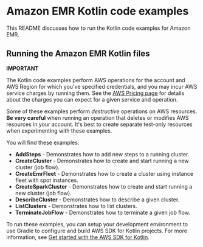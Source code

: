 # Amazon EMR Kotlin code examples

This README discusses how to run the Kotlin code examples for Amazon EMR.

## Running the Amazon EMR Kotlin files

**IMPORTANT**

The Kotlin code examples perform AWS operations for the account and AWS Region for which you've specified credentials, and you may incur AWS service charges by running them. See the [AWS Pricing page](https://aws.amazon.com/pricing/) for details about the charges you can expect for a given service and operation.

Some of these examples perform *destructive* operations on AWS resources. **Be very careful** when running an operation that deletes or modifies AWS resources in your account. It's best to create separate test-only resources when experimenting with these examples.

You will find these examples: 

- **AddSteps** - Demonstrates how to add new steps to a running cluster.
- **CreateCluster** - Demonstrates how to create and start running a new cluster (job flow).
- **CreateEmrFleet** - Demonstrates how to create a cluster using instance fleet with spot instances.
- **CreateSparkCluster** - Demonstrates how to create and start running a new cluster (job flow).
- **DescribeCluster** - Demonstrates how to describe a given cluster.
- **ListClusters** - Demonstrates how to list clusters.
- **TerminateJobFlow** - Demonstrates how to terminate a given job flow.

To run these examples, you can setup your development environment to use Gradle to configure and build AWS SDK for Kotlin projects. For more information, 
see [Get started with the AWS SDK for Kotlin](https://docs.aws.amazon.com/sdk-for-kotlin/latest/developer-guide/setup.html). 
